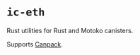 # `ic-eth`

Rust utilities for Rust and Motoko canisters.

Supports [Canpack](https://github.com/rvanasa/canpack).

